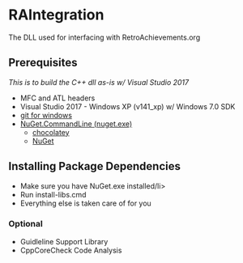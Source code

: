 # RAIntegration

The DLL used for interfacing with RetroAchievements.org

## Prerequisites

*This is to build the C++ dll as-is w/ Visual Studio 2017*

<ul>
	<li>MFC and ATL headers</li>
	<li>Visual Studio 2017 - Windows XP (v141_xp) w/ Windows 7.0 SDK</li>
	<li><a href="https://git-scm.com/download/win">git for windows</li>
	<li>NuGet.CommandLine (nuget.exe)
	  <ul>
	    <li><a href="https://chocolatey.org/packages/NuGet.CommandLine">chocolatey</a></li>
	    <li><a href="https://dist.nuget.org/win-x86-commandline/latest/nuget.exe">NuGet</a></li>
	  </ul>
	</li>	
</ul>

## Installing Package Dependencies
<ul>
    <li>Make sure you have NuGet.exe installed/li>
    <li>Run install-libs.cmd</li>
    <li>Everything else is taken care of for you</li>
</ul>

### Optional

- Guidleline Support Library
- CppCoreCheck Code Analysis
